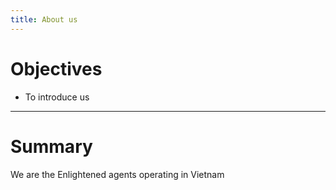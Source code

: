 ```yaml
---
title: About us
---
```

# Objectives

* To introduce us

---

# Summary

We are the Enlightened agents operating in Vietnam
